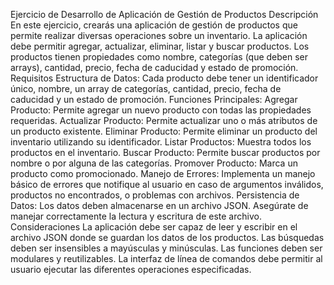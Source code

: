 Ejercicio de Desarrollo de Aplicación de Gestión de Productos
Descripción
En este ejercicio, crearás una aplicación de gestión de productos que permite realizar diversas operaciones sobre un inventario. La aplicación debe permitir agregar, actualizar, eliminar, listar y buscar productos. Los productos tienen propiedades como nombre, categorías (que deben ser arrays), cantidad, precio, fecha de caducidad y estado de promoción.
Requisitos
Estructura de Datos:
Cada producto debe tener un identificador único, nombre, un array de categorías, cantidad, precio, fecha de caducidad y un estado de promoción.
Funciones Principales:
Agregar Producto: Permite agregar un nuevo producto con todas las propiedades requeridas.
Actualizar Producto: Permite actualizar uno o más atributos de un producto existente.
Eliminar Producto: Permite eliminar un producto del inventario utilizando su identificador.
Listar Productos: Muestra todos los productos en el inventario.
Buscar Producto: Permite buscar productos por nombre o por alguna de las categorías.
Promover Producto: Marca un producto como promocionado.
Manejo de Errores:
Implementa un manejo básico de errores que notifique al usuario en caso de argumentos inválidos, productos no encontrados, o problemas con archivos.
Persistencia de Datos:
Los datos deben almacenarse en un archivo JSON. Asegúrate de manejar correctamente la lectura y escritura de este archivo.
Consideraciones
La aplicación debe ser capaz de leer y escribir en el archivo JSON donde se guardan los datos de los productos.
Las búsquedas deben ser insensibles a mayúsculas y minúsculas.
Las funciones deben ser modulares y reutilizables.
La interfaz de línea de comandos debe permitir al usuario ejecutar las diferentes operaciones especificadas.
